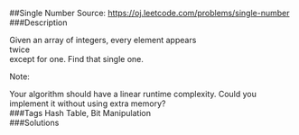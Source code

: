 ##Single Number
Source: https://oj.leetcode.com/problems/single-number  
###Description

                
Given an array of integers, every element appears   
twice  
 except for one. Find that single one.  


  

  
Note:  

Your algorithm should have a linear runtime complexity. Could you implement it without using extra memory?  
###Tags
Hash Table, Bit Manipulation  
###Solutions